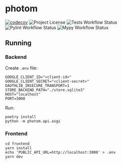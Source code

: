 # photom

[![codecov](https://codecov.io/gh/tomasvotava/photom/branch/master/graph/badge.svg?token=JPFB0DLWMU)](https://codecov.io/gh/tomasvotava/photom)
![Project License](https://img.shields.io/github/license/tomasvotava/photom)
![Tests Workflow Status](https://img.shields.io/github/actions/workflow/status/tomasvotava/photom/test.yml?label=tests)
![Pylint Workflow Status](https://img.shields.io/github/actions/workflow/status/tomasvotava/photom/lint.yml?label=pylint)
![Mypy Workflow Status](https://img.shields.io/github/actions/workflow/status/tomasvotava/photom/lint.yml?label=mypy)

## Running

### Backend

Create `.env` file:

```env
GOOGLE_CLIENT_ID="<client-id>"
GOOGLE_CLIENT_SECRET="<client-secret>"
OAUTHLIB_INSECURE_TRANSPORT=1
STORE_BACKEND_PATH="./store.sqlite3"
HOST="localhost"
PORT=3000
```

Run:

```console
poetry install
python -m photom.api.asgi
```

### Frontend

```console
cd frontend
yarn install
echo 'PUBLIC_API_URL=http://localhost:3000' > .env
yarn dev
```
